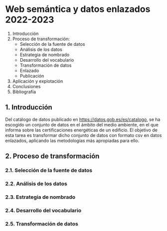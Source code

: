 
# Web semántica y datos enlazados 2022-2023

1. Introducción
2. Proceso de transformación:
	* Selección de la fuente de datos
	* Análisis de los datos
	* Estrategia de nombrado
	* Desarrollo del vocabulario
	* Transformación de datos
	* Enlazado
	* Publicación
3. Aplicación y explotación
4. Conclusiones
5. Bibliografía


## 1. Introducción

Del catálogo de datos publicado en https://datos.gob.es/es/catalogo, se ha escogido un conjunto de datos en el ámbito del medio ambiente, en el que informa sobre las certificaciones energéticas de un edificio. El objetivo de esta tarea es transformar dicho conjunto de datos con formato csv en datos enlazados, aplicando las metodologías más apropiadas para ello. 

## 2. Proceso de transformación


### 2.1. Selección de la fuente de datos




### 2.2. Análisis de los datos




### 2.3. Estrategia de nombrado




### 2.4. Desarrollo del vocabulario




### 2.5. Transformación de datos








